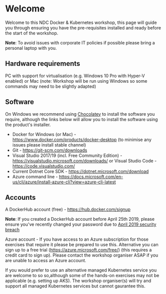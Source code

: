 # Welcome

Welcome to this NDC Docker & Kubernetes workshop, this page will guide you through ensuring you have the pre-requisites installed and ready before the start of the workshop.

**Note**: To avoid issues with corporate IT policies if possible please bring a personal laptop with you.

## Hardware requirements

PC with support for virtualisation (e.g. Windows 10 Pro with Hyper-V enabled)
or
Mac (note: Workshop will be run using Windows so some commands may need to be slightly adapted)

## Software

On Windows we recommend using [Chocolatey](https://chocolatey.org/install) to install the software you require, although the links below will allow you to install the software using the product's installer.

* Docker for Windows (or Mac) - https://www.docker.com/products/docker-desktop (to minimise any issues please install stable channel)
* Git - https://git-scm.com/downloads
* Visual Studio 2017/19 (incl. Free Community Edition) - https://visualstudio.microsoft.com/downloads/ or Visual Studio Code - https://code.visualstudio.com/ 
* Current Dotnet Core SDK - https://dotnet.microsoft.com/download
* Azure command line - https://docs.microsoft.com/en-us/cli/azure/install-azure-cli?view=azure-cli-latest
  
## Accounts

A DockerHub account (free) - https://hub.docker.com/signup 

**Note**: If you  created a DockerHub account before April 25th 2019, please ensure you've recently changed your password due to [April 2019 security breach](https://success.docker.com/article/docker-hub-user-notification)

Azure account - If you have access to an Azure subscription for those exercises that require it please be prepared to use this. Alternative you can sign up to a free trial (https://azure.microsoft.com/free/) (this requires a credit card to sign up). Please contact the workshop organiser ASAP if you are unable to access an Azure account.

If you would prefer to use an alternative managed Kubernetes service you are welcome to so so,although some of the hands-on exercises may not be applicable (e.g. setting up AKS). The workshop organiser(s) will try and support all managed Kubernetes services but cannot gaurantee this.


